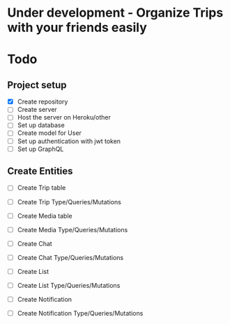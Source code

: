 # Under development - Organize Trips with your friends easily

# Todo

## Project setup
* [x] Create repository
* [ ] Create server
* [ ] Host the server on Heroku/other
* [ ] Set up database
* [ ] Create model for User
* [ ] Set up authentication with jwt token
* [ ] Set up GraphQL

## Create Entities
* [ ] Create Trip table
* [ ] Create Trip Type/Queries/Mutations
* [ ] Create Media table
* [ ] Create Media Type/Queries/Mutations
* [ ] Create Chat
* [ ] Create Chat Type/Queries/Mutations
* [ ] Create List
* [ ] Create List Type/Queries/Mutations
* [ ] Create Notification
* [ ] Create Notification Type/Queries/Mutations

